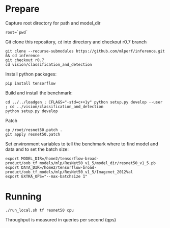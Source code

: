 # Prepare
Capture root directory for path and model_dir
```
root=`pwd`
```

Git clone this repository, `cd` into directory and checkout r0.7 branch
```
git clone --recurse-submodules https://github.com/mlperf/inference.git && cd inference
git checkout r0.7
cd vision/classification_and_detection
```

Install python packages:
```
pip install tensorflow
```

Build and install the benchmark:
```
cd ../../loadgen ; CFLAGS="-std=c++1y" python setup.py develop --user ; cd ../vision/classification_and_detection
python setup.py develop
```

Patch
```
cp /root/resnet50.patch .
git apply resnet50.patch
```

Set environment variables to tell the benchmark where to find model and data and to set the batch size:
```
export MODEL_DIR=/home2/tensorflow-broad-product/oob_tf_models/mlp/ResNet50_v1_5/model_dir/resnet50_v1_5.pb
export DATA_DIR=/home2/tensorflow-broad-product/oob_tf_models/mlp/ResNet50_v1_5/Imagenet_2012Val
export EXTRA_OPS="--max-batchsize 1"
```

# Running
```
./run_local.sh tf resnet50 cpu 
```
Throughput is measured in queries per second (qps)
